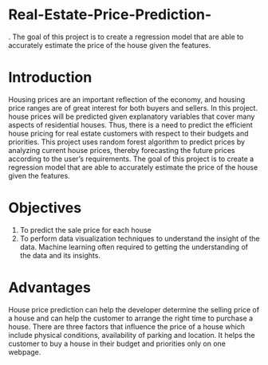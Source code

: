 # Real-Estate-Price-Prediction-
. The goal of this project is to create a regression model that are able to accurately estimate the price of the house given the features.

# Introduction
Housing prices are an important reflection of the economy, and housing price ranges are of great interest for both buyers and sellers. In this project. house prices will be predicted given explanatory variables that cover many aspects of residential houses. Thus, there is a need to predict the efficient house pricing for real estate customers with respect to their budgets and priorities. This project uses random forest algorithm to predict prices by analyzing current house prices, thereby forecasting the future prices according to the user’s requirements. The goal of this project is to create a regression model that are able to accurately estimate the price of the house given the features.

# Objectives
1)	To predict the sale price for each house
2)	To perform data visualization techniques to understand the insight of the data. Machine learning often required to getting the understanding of the data and its insights.

# Advantages
House price prediction can help the developer determine the selling price of a house and can help the customer to arrange the right time to purchase a house. There are three factors that influence the price of a house which include physical conditions, availability of parking and location. It helps the customer to buy a house in their budget and priorities only on one webpage. 
